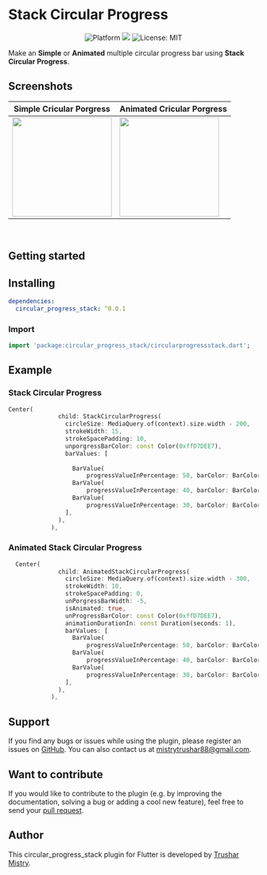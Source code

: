 # Stack Circular Progress

<p align="center">
  <img src="https://img.shields.io/badge/Platform-iOS%20%7C%20Android-blue?logo=flutter" alt="Platform" />
  <a href="https://pub.dev/packages/circular_progress_stack"><img src="https://img.shields.io/pub/v/circular_progress_stack"/></a>
  <img src="https://img.shields.io/github/license/Trushar88/stackcircularprogressbar?color=green"
      alt="License: MIT" />
</p>

Make an **Simple** or **Animated** multiple circular progress bar using **Stack Circular Progress**.

## Screenshots
| Simple Cricular Porgress | Animated Cricular Porgress |
|---|---|
| <img src="https://user-images.githubusercontent.com/95899209/213628682-fa85ad7d-a0ef-48f5-94ba-5786e720d8dd.png" width="200"> | <img src="https://user-images.githubusercontent.com/95899209/213628480-935e79a5-357d-4196-9fb4-7ecdbcff07c1.gif" width="200"> |


  &nbsp;&nbsp;&nbsp;&nbsp;

## Getting started

## Installing

```yaml
dependencies:
  circular_progress_stack: ^0.0.1
```

### Import

```dart
import 'package:circular_progress_stack/circularprogressstack.dart';
```


## Example 


### Stack Circular Progress

```dart
Center(
              child: StackCircularProgress(
                circleSize: MediaQuery.of(context).size.width - 200,
                strokeWidth: 15,
                strokeSpacePadding: 10,
                unporgressBarColor: const Color(0xffD7DEE7),
                barValues: [
                 
                  BarValue(
                      progressValueInPercentage: 50, barColor: BarColor.green),
                  BarValue(
                      progressValueInPercentage: 40, barColor: BarColor.red),
                  BarValue(
                      progressValueInPercentage: 30, barColor: BarColor.purple),
                ],
              ),
            ),
  ```
  
### Animated Stack Circular Progress

```dart
  Center(
              child: AnimatedStackCircularProgress(
                circleSize: MediaQuery.of(context).size.width - 300,
                strokeWidth: 10,
                strokeSpacePadding: 0,
                unPorgressBarWidth: -5,
                isAnimated: true,
                unProgressBarColor: const Color(0xffD7DEE7),
                animationDurationIn: const Duration(seconds: 1),
                barValues: [
                  BarValue(
                      progressValueInPercentage: 50, barColor: BarColor.blue),
                  BarValue(
                      progressValueInPercentage: 40, barColor: BarColor.red),
                  BarValue(
                      progressValueInPercentage: 30, barColor: BarColor.green),
                ],
              ),
            ),
  ```
## Support

If you find any bugs or issues while using the plugin, please register an issues on [GitHub](https://github.com/Trushar88/stackcircularprogressbar/issues). You can also contact us at <mistrytrushar88@gmail.com>.

## Want to contribute

If you would like to contribute to the plugin (e.g. by improving the documentation, solving a bug or adding a cool new feature), feel free to send your [pull request](https://github.com/Trushar88/stackcircularprogressbar/pulls).

## Author

This circular_progress_stack plugin for Flutter is developed by [Trushar Mistry](https://github.com/Trushar88).
